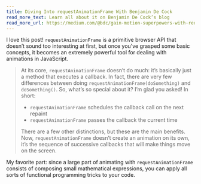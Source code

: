 ```yaml
---
title: Diving Into requestAnimationFrame With Benjamin De Cock
read_more_text: Learn all about it on Benjamin De Cock’s blog
read_more_url: https://medium.com/@bdc/gain-motion-superpowers-with-requestanimationframe-ecc6d5b0d9a4
---
```

I love this post! `requestAnimationFrame` is a primitive browser API that doesn’t sound too interesting at first, but once you've grasped some basic concepts, it becomes an extremely powerful tool for dealing with animations in JavaScript.

> At its core, `requestAnimationFrame` doesn’t do much: it’s basically just a method that executes a callback. In fact, there are very few differences between doing `requestAnimationFrame(doSomething)` and `doSomething()`. So, what’s so special about it? I’m glad you asked! In short:
>
> - `requestAnimationFrame` schedules the callback call on the next repaint
> - `requestAnimationFrame` passes the callback the current time
>
> There are a few other distinctions, but these are the main benefits. Now, `requestAnimationFrame` doesn’t create an animation on its own, it’s the sequence of successive callbacks that will make things move on the screen. 

My favorite part: since a large part of animating with `requestAnimationFrame` consists of composing small mathematical expressions, you can apply all sorts of functional programming tricks to your code.
